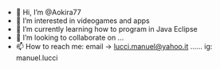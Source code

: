 - 👋 Hi, I’m @Aokira77
- 👀 I’m interested in videogames and apps
- 🌱 I’m currently learning how to program in Java Eclipse
- 💞️ I’m looking to collaborate on ...
- 📫 How to reach me: email -> lucci.manuel@yahoo.it ...... ig: manuel.lucci

<!---
theblue77/theblue77 is a ✨ special ✨ repository because its `README.md` (this file) appears on your GitHub profile.
You can click the Preview link to take a look at your changes.
--->
